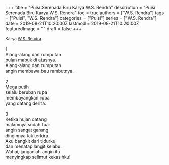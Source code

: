 +++
title = "Puisi Serenada Biru Karya W.S. Rendra"
description = "Puisi Serenada Biru Karya W.S. Rendra"
toc = true
authors = ["W.S. Rendra"]
tags = ["Puisi", "W.S. Rendra"]
categories = ["Puisi"]
series = ["W.S. Rendra"]
date = 2019-08-21T10:20:00Z
lastmod = 2019-08-21T10:20:00Z
featuredImage = ""
draft = false
+++

<div style="text-align: justify;">
<div style="font-size: small;">Karya <a href="/authors/w.s.-rendra/" target="_blank">W.S. Rendra</a></div><br />
1<br />Alang-alang dan rumputan<br />bulan mabuk di atasnya.<br />Alang-alang dan rumputan<br />angin membawa bau rambutnya.<br /><br />2<br />Mega putih<br />selalu berubah rupa<br />membayangkan rupa<br />yang datang derita.<br /><br />3<br />Ketika hujan datang<br />malamnya sudah tua:<br />angin sangat garang<br />dinginnya tak terkira.<br />Aku bangkit dari tidurku<br />dan menatap langit kelabu.<br />Wahai, janganlah angin itu<br />menyingkap selimut kekasihku!</div>
